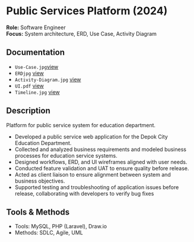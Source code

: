 # Public Services Platform (2024) 

**Role:** Software Engineer  
**Focus:** System architecture, ERD, Use Case, Activity Diagram  

## Documentation
- `Use-Case.jpg`[view](https://drive.google.com/file/d/1pn6g9NYYq3rvexJLLFJGB_vB4vrH1K3x/view?usp=sharing)  
- `ERDjpg` [view](https://drive.google.com/file/d/1zmSyx80U1_77TsAd9dmsKVrP_7GlVl75/view?usp=sharing)  
- `Activity-Diagram.jpg` [view](https://drive.google.com/file/d/1XuwRUZMoeiIqxdWXJN2sunva0dNu30-r/view?usp=sharing) 
- `UI.pdf` [view](https://drive.google.com/file/d/1dFPmDY6VN3befBXVO4_ijHap3kXvX-3S/view?usp=sharing)  
- `Timeline.jpg` [view](https://drive.google.com/file/d/1zSvIRof-z3RSq8UYM5Q62tFT10LSjK_A/view?usp=sharing) 

## Description
Platform for public service system for education department.
- Developed a public service web application for the Depok City Education Department.
- Collected and analyzed business requirements and modeled business processes for education service systems.
- Designed workflows, ERD, and UI wireframes aligned with user needs.
- Conducted feature validation and UAT to ensure quality before release.
- Acted as client liaison to ensure alignment between system and business objectives.
- Supported testing and troubleshooting of application issues before release, collaborating with developers to verify bug fixes

## Tools & Methods
- Tools: MySQL, PHP (Laravel), Draw.io  
- Methods: SDLC, Agile, UML
